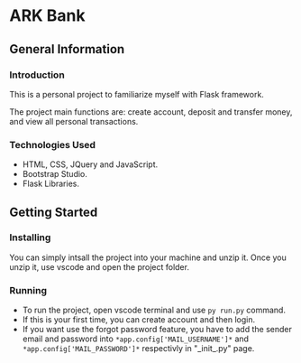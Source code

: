 # ARK Bank

## General Information

### Introduction

This is a personal project to familiarize myself with Flask framework. 

The project main functions are: create account, deposit and transfer money, and view all personal transactions.


### Technologies Used 

* HTML, CSS, JQuery and JavaScript. 
* Bootstrap Studio.
* Flask Libraries.


## Getting Started

### Installing 

You can simply intsall the project into your machine and unzip it. Once you unzip it, use vscode and open the project folder.

### Running

* To run the project, open vscode terminal and use `py run.py` command.<br />
* If this is your first time, you can create account and then login. 
* If you want use the forgot password feature, you have to add the sender email and password into `*app.config['MAIL_USERNAME']*` and `*app.config['MAIL_PASSWORD']*` respectivly in "\_init\_.py" page.
